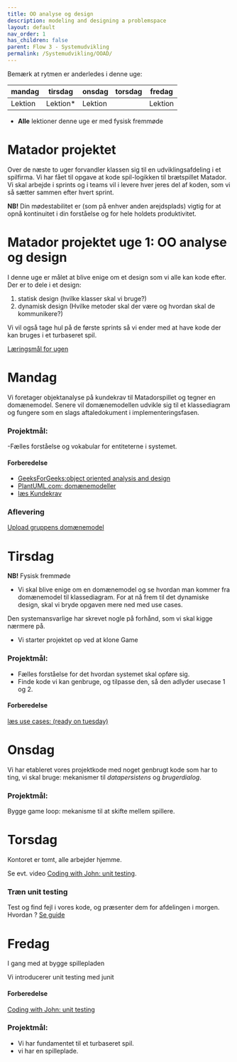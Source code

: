 ```yaml
---
title: OO analyse og design
description: modeling and designing a problemspace
layout: default
nav_order: 1
has_children: false
parent: Flow 3 - Systemudvikling
permalink: /Systemudvikling/OOAD/
---
```


Bemærk at rytmen er anderledes i denne uge: 

|mandag | tirsdag  | onsdag | torsdag | fredag|
|--- |----------| --- | --- | ---|
|Lektion | Lektion* | Lektion |  | Lektion|

* **Alle** lektioner denne uge er med fysisk fremmøde
 


# Matador projektet

Over de næste to uger forvandler klassen sig til en udviklingsafdeling i et spilfirma.
Vi har fået til opgave at kode spil-logikken til brætspillet Matador. 
Vi skal arbejde i sprints og i teams vil i levere hver jeres del af koden, som vi så sætter sammen efter hvert sprint.


**NB!** Din mødestabilitet er (som på enhver anden arejdsplads) vigtig for at opnå kontinuitet i din forståelse og for hele holdets produktivitet.


# Matador projektet uge 1: OO analyse og design

I denne uge er målet at blive enige om et design som vi alle kan kode efter. 
Der er to dele i et design:

1. statisk design (hvilke klasser skal vi bruge?)
2. dynamisk design (Hvilke metoder skal der være og hvordan skal de kommunikere?)

Vi vil også tage hul på de første sprints så vi ender med at have kode der kan bruges i et turbaseret spil.

[Læringsmål for ugen](./learningobjectives.md)


# Mandag
Vi foretager objektanalyse på kundekrav til Matadorspillet og tegner en domænemodel.
Senere vil domænemodellen udvikle sig til et klassediagram og fungere som en slags aftaledokument i implementeringsfasen.

### Projektmål:
-Fælles forståelse og vokabular for entiteterne i systemet.


#### Forberedelse
- [GeeksForGeeks:object oriented analysis and design](https://www.geeksforgeeks.org/object-oriented-analysis-and-design/)
- [PlantUML.com: domænemodeller](https://plantuml.com/object-diagram)
- [læs Kundekrav](https://github.com/Dat1Cphbusiness/MonopolyF25/wiki/Funktionelle-krav)

### Aflevering

[Upload gruppens domænemodel]()

# Tirsdag
**NB!** Fysisk fremmøde

 - Vi skal blive enige om en domænemodel og se hvordan man kommer fra domænemodel til klassediagram.
For at nå frem til det dynamiske design, skal vi bryde opgaven mere ned med use cases.

Den systemansvarlige har skrevet nogle på forhånd, som vi skal kigge nærmere på.

- Vi starter projektet op ved at klone Game

### Projektmål: 
- Fælles forståelse for det hvordan systemet skal opføre sig.
- Finde kode vi kan genbruge, og tilpasse den, så den adlyder usecase 1 og 2.

#### Forberedelse
[læs use cases: (ready on tuesday)](https://github.com/tessG/MonopolyF25/wiki/Use%E2%80%90cases)

# Onsdag
Vi har etableret vores projektkode med noget genbrugt kode som har to ting, vi skal bruge: mekanismer til _datapersistens_ og _brugerdialog_.
### Projektmål:
Bygge game loop: mekanisme til at skifte mellem spillere.

# Torsdag
Kontoret er tomt, alle arbejder hjemme. 

Se evt. video [Coding with John: unit testing](https://youtu.be/vZm0lHciFsQ).
### Træn unit testing
Test og find fejl i vores kode, og præsenter dem for afdelingen i morgen.
Hvordan ? [Se guide](../../guides/unittesting.md)


# Fredag
I gang med at bygge spillepladen

Vi introducerer unit testing med junit
#### Forberedelse
[Coding with John: unit testing](https://youtu.be/vZm0lHciFsQ)

### Projektmål:
- Vi har fundamentet til et turbaseret spil.
- vi har en spilleplade.
<!---->